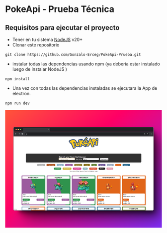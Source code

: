 # PokeApi - Prueba Técnica

## Requisitos para ejecutar el proyecto

- Tener en tu sistema [NodeJS](https://nodejs.org/en) v20+
- Clonar este repositorio
```shell
git clone https://github.com/Gonzalo-Erceg/PokeApi-Prueba.git
```
- instalar todas las dependencias usando npm (ya debería estar instalado luego de instalar NodeJS )
```shell
npm install
```
- Una vez con todas las dependencias instaladas se ejecutara la App de electron.

```shell
npm run dev
```

![PokeApi](./public//img.png)

